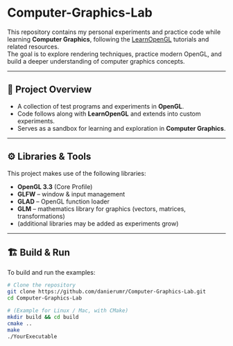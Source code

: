 # Computer-Graphics-Lab

This repository contains my personal experiments and practice code while learning **Computer Graphics**, following the [LearnOpenGL](https://learnopengl.com/) tutorials and related resources.  
The goal is to explore rendering techniques, practice modern OpenGL, and build a deeper understanding of computer graphics concepts.

---

## 📌 Project Overview
- A collection of test programs and experiments in **OpenGL**.
- Code follows along with **LearnOpenGL** and extends into custom experiments.
- Serves as a sandbox for learning and exploration in **Computer Graphics**.

---

## ⚙️ Libraries & Tools
This project makes use of the following libraries:
- **OpenGL 3.3** (Core Profile)
- **GLFW** – window & input management
- **GLAD** – OpenGL function loader
- **GLM** – mathematics library for graphics (vectors, matrices, transformations)
- (additional libraries may be added as experiments grow)

---

## 🏗️ Build & Run
To build and run the examples:

```bash
# Clone the repository
git clone https://github.com/danierumr/Computer-Graphics-Lab.git
cd Computer-Graphics-Lab

# (Example for Linux / Mac, with CMake)
mkdir build && cd build
cmake ..
make
./YourExecutable
